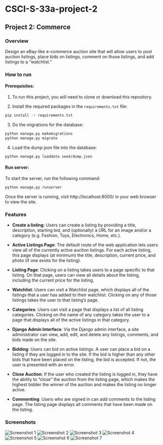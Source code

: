 # CSCI-S-33a-project-2

## Project 2: Commerce

### Overview

Design an eBay-like e-commerce auction site that will allow users to post auction listings, place bids on listings, comment on those listings, and add listings to a “watchlist.”

### How to run

#### Prerequisites:

1. To run this project, you will need to clone or download this repository.

2. Install the required packages in the `requirements.txt` file:
  ```bash
  pip install -r requirements.txt
  ```
3. Do the migrations for the database:
  ```bash
  python manage.py makemigrations
  python manage.py migrate
  ```
4. Load the dump json file into the database:
  ```bash
  python manage.py loaddata seed/dump.json
  ```

#### Run server:

To start the server, run the following command:

```bash
python manage.py runserver
```

Once the server is running, visit http://localhost:8000/ in your web browser to view the site.

### Features

- **Create a listing**: Users can create a listing by providing a title, description, starting bid, and (optionally) a URL for an image and/or a category (e.g. Fashion, Toys, Electronics, Home, etc.).

- **Active Listings Page**: The default route of the web application lets users view all of the currently active auction listings. For each active listing, this page displays (at minimum) the title, description, current price, and photo (if one exists for the listing).

- **Listing Page**: Clicking on a listing takes users to a page specific to that listing. On that page, users can view all details about the listing, including the current price for the listing.

- **Watchlist**: Users can visit a Watchlist page, which displays all of the listings that a user has added to their watchlist. Clicking on any of those listings takes the user to that listing’s page.

- **Categories**: Users can visit a page that displays a list of all listing categories. Clicking on the name of any category takes the user to a page that displays all of the active listings in that category.

- **Django Admin Interface**: Via the Django admin interface, a site administrator can view, add, edit, and delete any listings, comments, and bids made on the site.

- **Bidding**: Users can bid on active listings. A user can place a bid on a listing if they are logged in to the site. If the bid is higher than any other bids that have been placed on the listing, the bid is accepted. If not, the user is presented with an error.

- **Close Auction**: If the user who created the listing is logged in, they have the ability to “close” the auction from the listing page, which makes the highest bidder the winner of the auction and makes the listing no longer active.

- **Commenting**: Users who are signed in can add comments to the listing page. The listing page displays all comments that have been made on the listing.

### Screenshots



![Screenshot 1](screenshots/screenshot1.png)
![Screenshot 2](screenshots/screenshot2.png)
![Screenshot 3](screenshots/screenshot3.png)
![Screenshot 4](screenshots/screenshot4.png)
![Screenshot 5](screenshots/screenshot5.png)
![Screenshot 6](screenshots/screenshot6.png)
![Screenshot 7](screenshots/screenshot7.png)
